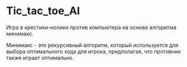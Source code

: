 # Tic_tac_toe_AI
Игра в крестики-нолики против компьютера на основе алгоритма минимакс.

Минимакс - это рекурсивный алгоритм, который используется для выбора оптимального хода для игрока, предполагая, что противник также играет оптимально.
